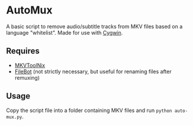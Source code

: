 # AutoMux
A basic script to remove audio/subtitle tracks from MKV files based on a language "whitelist". Made for use with [Cygwin](https://www.cygwin.com/).

## Requires
* [MKVToolNix](https://mkvtoolnix.download/)
* [FileBot](https://www.filebot.net/#download) (not strictly necessary, but useful for renaming files after remuxing)

## Usage
Copy the script file into a folder containing MKV files and run `python auto-mux.py`.
